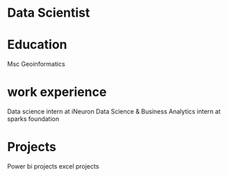 # Data Scientist

# Education #
Msc Geoinformatics

# work experience
Data science intern at iNeuron
Data Science & Business Analytics intern at sparks foundation

# Projects
Power bi projects
excel projects

